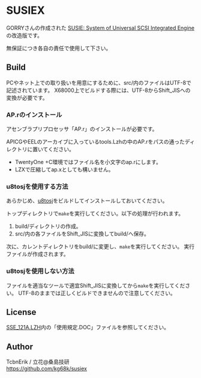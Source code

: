 # SUSIEX
GORRYさんの作成された
[SUSIE: System of Universal SCSI Integrated Engine](http://gorry.haun.org/x68index.html#ARC_X68_SUSIE)
の改造版です。

無保証につき各自の責任で使用して下さい。


## Build
PCやネット上での取り扱いを用意にするために、src/内のファイルはUTF-8で記述されています。
X68000上でビルドする際には、UTF-8からShift_JISへの変換が必要です。

### AP.rのインストール

アセンブラプリプロセッサ「AP.r」のインストールが必要です。

APICGやEELのアーカイブに入っているtools.Lzhの中のAP.rをパスの通ったディレクトリに置いてください。
* TwentyOne +C環境ではファイル名を小文字のap.rにします。
* LZXで圧縮してap.xとしても構いません。

### u8tosjを使用する方法

あらかじめ、[u8tosj](https://github.com/kg68k/u8tosj)をビルドしてインストールしておいてください。

トップディレクトリで`make`を実行してください。以下の処理が行われます。
1. build/ディレクトリの作成。
2. src/内の各ファイルをShift_JISに変換してbuild/へ保存。

次に、カレントディレクトリをbuild/に変更し、`make`を実行してください。
実行ファイルが作成されます。

### u8tosjを使用しない方法

ファイルを適当なツールで適宜Shift_JISに変換してから`make`を実行してください。
UTF-8のままでは正しくビルドできませんので注意してください。


## License
[SSE_121A.LZH](archives/SSE_121A.LZH)内の「使用規定.DOC」ファイルを参照してください。


## Author
TcbnErik / 立花@桑島技研  
https://github.com/kg68k/susiex
